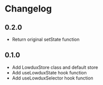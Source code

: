 # Changelog

## 0.2.0

- Return original setState function

## 0.1.0

- Add LowduxStore class and default store
- Add useLowduxState hook function
- Add useLowduxSelector hook function
